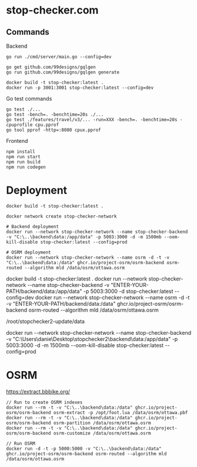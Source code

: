 # stop-checker.com

## Commands

Backend

```
go run ./cmd/server/main.go --config=dev

go get github.com/99designs/gqlgen
go run github.com/99designs/gqlgen generate

docker build -t stop-checker:latest .
docker run -p 3001:3001 stop-checker:latest --config=dev
```

Go test commands

```
go test ./...
go test -bench=. -benchtime=20s ./...
go test ./features/travel/v3/... -run=XXX -bench=. -benchtime=20s -cpuprofile cpu.pprof
go tool pprof -http=:8080 cpux.pprof
```

Frontend

```
npm install
npm run start
npm run build
npm run codegen
```

# Deployment

```
docker build -t stop-checker:latest .

docker network create stop-checker-network

# Backend deployment
docker run --network stop-checker-network --name stop-checker-backend -v "C:\..\backend\data:/app/data" -p 5003:3000 -d -m 1500mb --oom-kill-disable stop-checker:latest --config=prod

# OSRM deployment
docker run --network stop-checker-network --name osrm -d -t -v "C:\..\backend\data:/data" ghcr.io/project-osrm/osrm-backend osrm-routed --algorithm mld /data/osrm/ottawa.osrm
```

docker build -t stop-checker:latest .
docker run --network stop-checker-network --name stop-checker-backend -v "ENTER-YOUR-PATH/backend/data:/app/data" -p 5003:3000 -d stop-checker:latest --config=dev
docker run --network stop-checker-network --name osrm -d -t -v "ENTER-YOUR-PATH/backend/data:/data" ghcr.io/project-osrm/osrm-backend osrm-routed --algorithm mld /data/osrm/ottawa.osrm

/root/stopchecker2-update/data

docker run --network stop-checker-network --name stop-checker-backend -v "C:\Users\danie\Desktop\stopchecker2\backend\data:/app/data" -p 5003:3000 -d -m 1500mb --oom-kill-disable stop-checker:latest --config=prod

# OSRM

https://extract.bbbike.org/

```
// Run to create OSRM indexes
docker run --rm -t -v "C:\..\backend\data:/data" ghcr.io/project-osrm/osrm-backend osrm-extract -p /opt/foot.lua /data/osrm/ottawa.pbf
docker run --rm -t -v "C:\..\backend\data:/data" ghcr.io/project-osrm/osrm-backend osrm-partition /data/osrm/ottawa.osrm
docker run --rm -t -v "C:\..\backend\data:/data" ghcr.io/project-osrm/osrm-backend osrm-customize /data/osrm/ottawa.osrm

// Run OSRM
docker run -d -t -p 5000:5000 -v "C:\..\backend\data:/data" ghcr.io/project-osrm/osrm-backend osrm-routed --algorithm mld /data/osrm/ottawa.osrm
```
